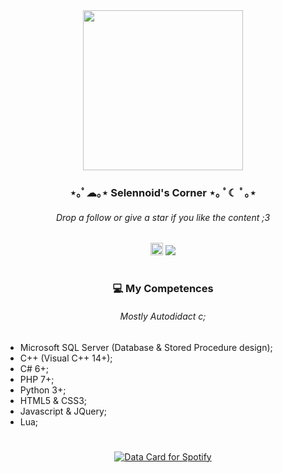 <div align="center">
  <img height="256" src="https://i.imgur.com/Xfs4Tcz.png" />
  <h3>⋆｡ﾟ☁︎｡⋆ Selennoid's Corner ⋆｡ ﾟ☾ ﾟ｡⋆</h3>
  <h6>Drop a follow or give a star if you like the content ;3</h6>
  <a href="https://discord.com/users/1352461461707952240" target="_blank">
    <img src="https://img.shields.io/static/v1?message=Discord&logo=discord&label=&color=7289DA&logoColor=white&labelColor=&style=for-the-badge" height="20" alt="discord logo"/></a>
  <img src="https://visitor-badge.laobi.icu/badge?page_id=Selennoid.Selennoid&right_color=hotpink"/>
</div>
<h1></h1>
<div align="center">
  <h3>💻 My Competences</h3>
  <h6>Mostly Autodidact c;</h6>
</div>

##

- Microsoft SQL Server (Database & Stored Procedure design);
- C++ (Visual C++ 14+);
- C# 6+;
- PHP 7+;
- Python 3+;
- HTML5 & CSS3;
- Javascript & JQuery;
- Lua;

<h1></h1>
<div align="center">
  <a href="https://data-card-for-spotify.herokuapp.com/card?user_id=g4uf0ob2kdhhy4mbv2ovp82j1">
    <img src="https://data-card-for-spotify.herokuapp.com/api/card?user_id=g4uf0ob2kdhhy4mbv2ovp82j1" alt="Data Card for Spotify">
  </a>
</div>
